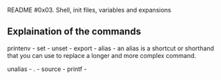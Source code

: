 README
#0x03. Shell, init files, variables and expansions

## Explaination of the commands 
printenv - 
set - 
unset - 
export - 
alias - an alias is a shortcut or shorthand that you can use to replace a longer and more 
complex command.

unalias - 
. - 
source - 
printf - 
